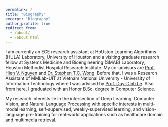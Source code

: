 ```yaml
---
permalink: /
title: "Biography"
excerpt: "Biography"
author_profile: true
redirect_from: 
  - /about/
  - /about.html
---
```


I am currently an ECE research assistant at HoUston Learning Algorithms (HULA) Laboratory, University of Houston and a visiting graduate research fellow at Systems Medicine and Bioengineering (SMAB) Laboratory, Houston Methodist Hospital Research Institute. My co-advisors are [Prof. Hien V. Nguyen](https://www.hvnguyen.com/) and [Dr. Stephen T.C. Wong](https://scholar.google.com/citations?user=C2gJxXYAAAAJ&hl=en). Before that, I was a Research Assistant of MMLab-UIT at Vietnam National University - University of Information Technology where I was advised by [Prof. Duy-Dinh Le](https://researchmap.jp/ledduy). Also from here, I graduated with an Honor B.Sc. degree in Computer Science. 

My research interests lie in the intersection of Deep Learning, Computer Vision, and Natural Language Processing with specific interests in multi-modal learning, self-supervised, weakly-supervised learning, and vision-language pre-training for real-world applications such as healthcare domain and multimedia retrieval.
